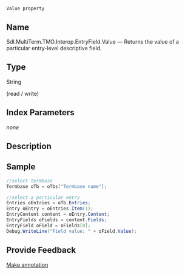 

# 
    Value property



## Name

Sdl.MultiTerm.TMO.Interop.EntryField.Value —          Returns the value of a particular entry-level descriptive field.



## Type

String

(read / write)



## Index Parameters
*none*


## Description





## Sample


```cs
//select termbase
Termbase oTb = oTbs["Termbase name"];

//select a particular entry
Entries oEntries = oTb.Entries;
Entry oEntry = oEntries.Item(1);
EntryContent content = oEntry.Content;
EntryFields oFields = content.Fields;
EntryField oField = oFields[0];
Debug.WriteLine("Field value: " + oField.Value);
```



## Provide Feedback

[Make annotation](mailto:sdk-feedback@sdl.com&amp;subject=Reference%20for%20Sdl.MultiTerm.TMO.Interop.EntryField.Value)

